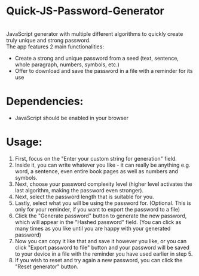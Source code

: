 # Quick-JS-Password-Generator
 <br>
 JavaScript generator with multiple different algorithms to quickly create truly unique and strong password. 
 <br>
 The app features 2 main functionalities:
<ul>
 <li>Create a strong and unique password from a seed (text, sentence, whole paragraph, numbers, symbols, etc.)</li>
 <li>Offer to download and save the password in a file with a reminder for its use</li>
</ul>

# Dependencies:

<ul>
 <li>JavaScript should be enabled in your browser</li>
</ul>

# Usage:
   1. First, focus on the "Enter your custom string for generation" field.
   2. Inside it, you can write whatever you like - it can really be anything e.g. word, a sentence, even entire book pages as well as numbers and symbols.
   3. Next, choose your password complexity level (higher level activates the last algorithm, making the password even stronger).
   4. Next, select the password length that is suitable for you.
   5. Lastly, select what you will be using the password for. (Optional. This is only for your reminder, if you want to export the password to a file)
   6. Click the "Generate password" button to generate the new password, which will appear in the "Hashed password" field. (You can click as many times as you like until you are happy with your generated password)
   7. Now you can copy it like that and save it however you like, or you can click "Export password to file" button and your password will be saved to your device in a file with the reminder you have used earlier in step 5.
   8. If you wish to reset and try again a new password, you can click the "Reset generator" button.
